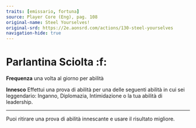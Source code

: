 ```yaml
---
traits: [emissario, fortuna]
source: Player Core (Eng), pag. 108
original-name: Steel Yourselves!
original-srd: https://2e.aonsrd.com/actions/130-steel-yourselves
navigation-hide: true
---
```


# Parlantina Sciolta :f:

**Frequenza** una volta al giorno per abilità

**Innesco** Effettui una prova di abilità per una delle seguenti abilità in cui
sei leggendario: Inganno, Diplomazia, Intimidazione o la tua abilità di
leadership.

---

Puoi ritirare una prova di abilità innescante e usare il risultato migliore.
